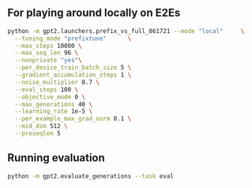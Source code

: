 ## For playing around locally on E2Es

```bash
python -m gpt2.launchers.prefix_vs_full_061721 --mode "local"     \
  --tuning_mode "prefixtune"      \
  --max_steps 10000 \
  --max_seq_len 96 \
  --nonprivate "yes"\
  --per_device_train_batch_size 5 \
  --gradient_accumulation_steps 1 \
  --noise_multiplier 0.7 \
  --eval_steps 100 \
  --objective_mode 0 \
  --max_generations 40 \
  --learning_rate 1e-5 \
  --per_example_max_grad_norm 0.1 \
  --mid_dim 512 \
  --preseqlen 5
```

## Running evaluation
```bash
python -m gpt2.evaluate_generations --task eval
```
